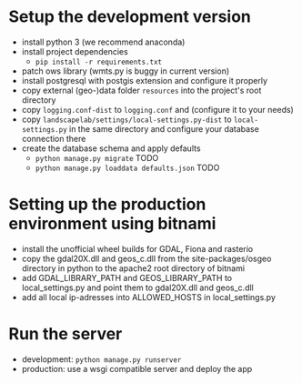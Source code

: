 # Setup the development version

* install python 3 (we recommend anaconda)
* install project dependencies
  * `pip install -r requirements.txt`
* patch ows library (wmts.py is buggy in current version)
* install postgresql with postgis extension and configure it properly
* copy external (geo-)data folder `resources` into the project's root directory
* copy `logging.conf-dist` to `logging.conf` and (configure it to your needs)
* copy `landscapelab/settings/local-settings.py-dist` to `local-settings.py` in the same directory and configure your database connection there
* create the database schema and apply defaults
  * `python manage.py migrate` TODO
  * `python manage.py loaddata defaults.json` TODO
  
# Setting up the production environment using bitnami

* install the unofficial wheel builds for GDAL, Fiona and rasterio
* copy the gdal20X.dll and geos_c.dll from the site-packages/osgeo directory in python to the apache2 root directory of bitnami
* add GDAL_LIBRARY_PATH and GEOS_LIBRARY_PATH to local_settings.py and point them to gdal20X.dll and geos_c.dll
* add all local ip-adresses into ALLOWED_HOSTS in local_settings.py

# Run the server
* development: `python manage.py runserver`
* production: use a wsgi compatible server and deploy the app
